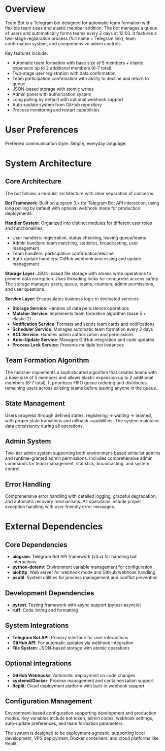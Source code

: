 # Overview

Team Bot is a Telegram bot designed for automatic team formation with flexible team sizes and elastic member addition. The bot manages a queue of users and automatically forms teams every 2 days at 12:00. It features a two-stage registration process (full name + Telegram link), team confirmation system, and comprehensive admin controls.

Key features include:
- Automatic team formation with base size of 5 members + elastic expansion up to 2 additional members (6-7 total)
- Two-stage user registration with data confirmation
- Team participation confirmation with ability to decline and return to queue
- JSON-based storage with atomic writes
- Admin panel with authorization system
- Long polling by default with optional webhook support
- Auto-update system from GitHub repository
- Process monitoring and restart capabilities

# User Preferences

Preferred communication style: Simple, everyday language.

# System Architecture

## Core Architecture
The bot follows a modular architecture with clear separation of concerns:

**Bot Framework**: Built on aiogram 3.x for Telegram Bot API interaction, using long polling by default with optional webhook mode for production deployments.

**Handler System**: Organized into distinct modules for different user roles and functionalities:
- User handlers: registration, status checking, leaving queue/teams
- Admin handlers: team matching, statistics, broadcasting, user management
- Team handlers: participation confirmation/decline
- Auto-update handlers: GitHub webhook processing and update management

**Storage Layer**: JSON-based file storage with atomic write operations to prevent data corruption. Uses threading locks for concurrent access safety. The storage manages users, queue, teams, counters, admin permissions, and user questions.

**Service Layer**: Encapsulates business logic in dedicated services:
- **Storage Service**: Handles all data persistence operations
- **Matcher Service**: Implements team formation algorithm (base 5 + elastic 2)
- **Notification Service**: Formats and sends team cards and notifications
- **Scheduler Service**: Manages automatic team formation every 2 days
- **ACL Service**: Handles admin authorization and permissions
- **Auto-Update Service**: Manages GitHub integration and code updates
- **Process Lock Service**: Prevents multiple bot instances

## Team Formation Algorithm
The matcher implements a sophisticated algorithm that creates teams with a base size of 5 members and allows elastic expansion up to 2 additional members (6-7 total). It prioritizes FIFO queue ordering and distributes remaining users across existing teams before leaving anyone in the queue.

## State Management
Users progress through defined states: registering → waiting → teamed, with proper state transitions and rollback capabilities. The system maintains data consistency during all operations.

## Admin System
Two-tier admin system supporting both environment-based whitelist admins and runtime-granted admin permissions. Includes comprehensive admin commands for team management, statistics, broadcasting, and system control.

## Error Handling
Comprehensive error handling with detailed logging, graceful degradation, and automatic recovery mechanisms. All operations include proper exception handling with user-friendly error messages.

# External Dependencies

## Core Dependencies
- **aiogram**: Telegram Bot API framework (v3.x) for handling bot interactions
- **python-dotenv**: Environment variable management for configuration
- **aiohttp**: Web server for webhook mode and GitHub webhook handling
- **psutil**: System utilities for process management and conflict prevention

## Development Dependencies
- **pytest**: Testing framework with async support (pytest-asyncio)
- **ruff**: Code linting and formatting

## System Integrations
- **Telegram Bot API**: Primary interface for user interactions
- **GitHub API**: For automatic updates via webhook integration
- **File System**: JSON-based storage with atomic operations

## Optional Integrations
- **GitHub Webhooks**: Automatic deployment on code changes
- **systemd/Docker**: Process management and containerization support
- **Replit**: Cloud deployment platform with built-in webhook support

## Configuration Management
Environment-based configuration supporting development and production modes. Key variables include bot token, admin codes, webhook settings, auto-update preferences, and team formation parameters.

The system is designed to be deployment-agnostic, supporting local development, VPS deployment, Docker containers, and cloud platforms like Replit.